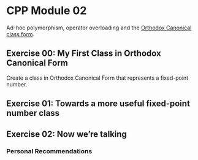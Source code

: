 # CPP Module 02
Ad-hoc polymorphism, operator overloading and the [Orthodox Canonical class form](https://riceset.com/C++/The-Orthodox-Canonical-Class-Form).

## Exercise 00: My First Class in Orthodox Canonical Form
Create a class in Orthodox Canonical Form that represents a fixed-point number.

## Exercise 01: Towards a more useful fixed-point number class


## Exercise 02: Now we’re talking


### Personal Recommendations
